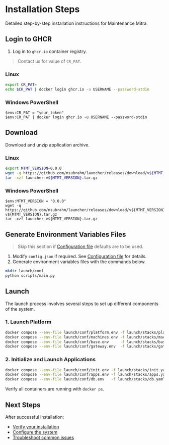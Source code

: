 # Installation Steps

Detailed step-by-step installation instructions for Maintenance Mitra.

## Login to GHCR

1. Log in to `ghcr.io` container registry.

> Contact us for value of `CR_PAT`.

### Linux

```bash
export CR_PAT=
echo $CR_PAT | docker login ghcr.io -u USERNAME --password-stdin
```

### Windows PowerShell

```shell
$env:CR_PAT = "your_token"
$env:CR_PAT | docker login ghcr.io -u USERNAME --password-stdin
```

## Download

Download and unzip application archive.

### Linux

```bash
export MTMT_VERSION=0.0.0
wget -q https://github.com/nsubrahm/launcher/releases/download/v${MTMT_VERSION}/launcher-v${MTMT_VERSION}.tar.gz
tar -xzf launcher-v${MTMT_VERSION}.tar.gz
```

### Windows PowerShell

```shell
$env:MTMT_VERSION = "0.0.0"
wget -q https://github.com/nsubrahm/launcher/releases/download/v${MTMT_VERSION}/launcher-v${MTMT_VERSION}.tar.gz
tar -xzf launcher-v${MTMT_VERSION}.tar.gz
```

## Generate Environment Variables Files

> Skip this section if [Configuration file](configuration.md) defaults are to be used.

1. Modify `config.json` if required. See [Configuration file](configuration.md) for details.
2. Generate environment variables files with the commands below.

```bash
mkdir launch/conf
python scripts/main.py
```

## Launch

The launch process involves several steps to set up different components of the system.

### 1. Launch Platform

```bash
docker compose --env-file launch/conf/platform.env -f launch/stacks/platform.yaml up -d
docker compose --env-file launch/conf/machines.env -f launch/stacks/machines.yaml up -d
docker compose --env-file launch/conf/base.env     -f launch/stacks/base.yaml up -d
docker compose --env-file launch/conf/gateway.env  -f launch/stacks/gateway.yaml up -d
```

### 2. Initialize and Launch Applications

```bash
docker compose --env-file launch/conf/init.env -f launch/stacks/init.yaml up -d
docker compose --env-file launch/conf/apps.env -f launch/stacks/apps.yaml up -d
docker compose --env-file launch/conf/db.env   -f launch/stacks/db.yaml up -d
```

Verify all containers are running with `docker ps`.

## Next Steps

After successful installation:
- [Verify your installation](verification.md)
- [Configure the system](configuration.md)
- [Troubleshoot common issues](troubleshooting.md)
